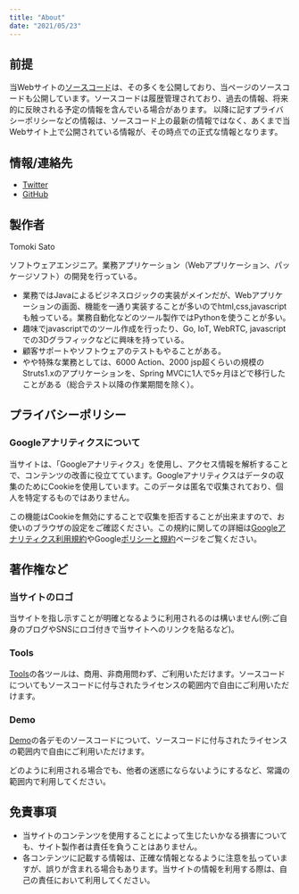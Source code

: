 ```yaml
---
title: "About"
date: "2021/05/23"
---
```


## 前提
当Webサイトの[ソースコード](https://github.com/st-user/home-page)は、その多くを公開しており、当ページのソースコードも公開しています。ソースコードは履歴管理されており、過去の情報、将来的に反映される予定の情報を含んでいる場合があります。
以降に記すプライバシーポリシーなどの情報は、ソースコード上の最新の情報ではなく、あくまで当Webサイト上で公開されている情報が、その時点での正式な情報となります。

## 情報/連絡先

 - [Twitter](https://twitter.com/prg_vch)
 - [GitHub](https://github.com/st-user)


## 製作者

Tomoki Sato

ソフトウェアエンジニア。業務アプリケーション（Webアプリケーション、パッケージソフト）の開発を行っている。
- 業務ではJavaによるビジネスロジックの実装がメインだが、Webアプリケーションの画面、機能を一通り実装することが多いのでhtml,css,javascriptも触っている。業務自動化などのツール製作ではPythonを使うことが多い。
- 趣味でjavascriptでのツール作成を行ったり、Go, IoT, WebRTC, javascriptでの3Dグラフィックなどに興味を持っている。
- 顧客サポートやソフトウェアのテストもやることがある。
- やや特殊な業務としては、6000 Action、2000 jsp超くらいの規模のStruts1.xのアプリケーションを、Spring MVCに1人で5ヶ月ほどで移行したことがある（総合テスト以降の作業期間を除く）。



## プライバシーポリシー

### Googleアナリティクスについて

当サイトは、「Googleアナリティクス」を使用し、アクセス情報を解析することで、コンテンツの改善に役立てています。Googleアナリティクスはデータの収集のためにCookieを使用しています。このデータは匿名で収集されており、個人を特定するものではありません。

この機能はCookieを無効にすることで収集を拒否することが出来ますので、お使いのブラウザの設定をご確認ください。この規約に関しての詳細は[Googleアナリティクス利用規約](https://marketingplatform.google.com/about/analytics/terms/jp/)やGoogle[ポリシーと規約](https://policies.google.com/technologies/ads?hl=ja)ページをご覧ください。


## 著作権など

### 当サイトのロゴ
当サイトを指し示すことが明確となるように利用されるのは構いません(例:ご自身のブログやSNSにロゴ付きで当サイトへのリンクを貼るなど)。

### Tools
[Tools](/tools/)の各ツールは、商用、非商用問わず、ご利用いただけます。ソースコードについてもソースコードに付与されたライセンスの範囲内で自由にご利用いただけます。

### Demo
[Demo](/demo/)の各デモのソースコードについて、ソースコードに付与されたライセンスの範囲内で自由にご利用いただけます。


どのように利用される場合でも、他者の迷惑にならないようにするなど、常識の範囲内で利用してください。


## 免責事項
- 当サイトのコンテンツを使用することによって生じたいかなる損害についても、サイト製作者は責任を負うことはありません。
- 各コンテンツに記載する情報は、正確な情報となるように注意を払っていますが、誤りが含まれる場合もあります。当サイトの情報を利用する際は、自己の責任において利用してください。